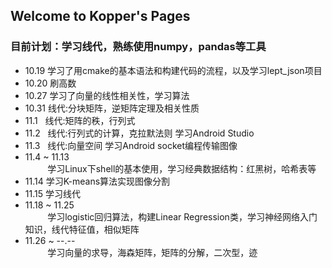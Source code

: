 ## Welcome to Kopper's Pages
### 目前计划：学习线代，熟练使用numpy，pandas等工具

- 10.19         学习了用cmake的基本语法和构建代码的流程，以及学习lept_json项目
- 10.20         刷高数
- 10.27         学习了向量的线性相关性，学习算法
- 10.31         线代:分块矩阵，逆矩阵定理及相关性质
- 11.1 &nbsp;   线代:矩阵的秩，行列式
- 11.2 &nbsp;   线代:行列式的计算，克拉默法则 学习Android Studio
- 11.3 &nbsp;   线代:向量空间 学习Android socket编程传输图像
- 11.4 ~ 11.13 <br/> &nbsp;&nbsp;&nbsp;&nbsp;&nbsp;&nbsp;&nbsp;&nbsp;
                学习Linux下shell的基本使用，学习经典数据结构：红黑树，哈希表等
- 11.14         学习K-means算法实现图像分割
- 11.15         学习线代
- 11.18 ~ 11.25 <br/> &nbsp;&nbsp;&nbsp;&nbsp;&nbsp;&nbsp;&nbsp;&nbsp;
                学习logistic回归算法，构建Linear Regression类，学习神经网络入门知识，线代特征值，相似矩阵
- 11.26 ~ --.-- <br/> &nbsp;&nbsp;&nbsp;&nbsp;&nbsp;&nbsp;&nbsp;&nbsp;
                学习向量的求导，海森矩阵，矩阵的分解，二次型，迹



